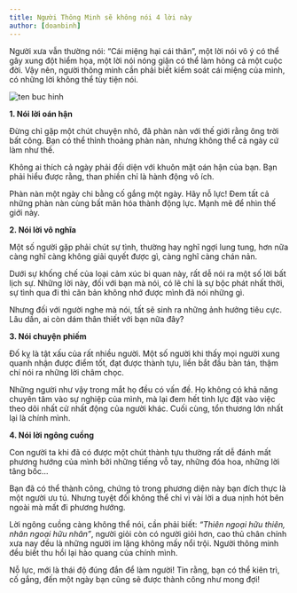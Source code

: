 ```yaml
---
title: Người Thông Minh sẽ không nói 4 lời này
author: [doanbinh]
---
```


Người xưa vẫn thường nói: “Cái miệng hại cái thân”, một lời nói vô ý có thể gây xung đột hiểm họa, một lời nói nóng giận có thể làm hỏng cả một cuộc đời. Vậy nên, người thông minh cần phải biết kiểm soát cái miệng của mình, có những lời không thể tùy tiện nói.

![ten buc hinh](https://image.giaoducthoidai.vn/uploaded/thuyvt/2019-01-15/mystowncom1413_snev.jpg?width=500 "ten buc hinh")

**1. Nói lời oán hận**

Đừng chỉ gặp một chút chuyện nhỏ, đã phàn nàn với thế giới rằng ông trời bất công. Bạn có thể thỉnh thoảng phàn nàn, nhưng không thể cả ngày cứ làm như thế.

Không ai thích cả ngày phải đối diện với khuôn mặt oán hận của bạn. Bạn phải hiểu được rằng, than phiền chỉ là hành động vô ích.

Phàn nàn một ngày chi bằng cố gắng một ngày. Hãy nỗ lực! Đem tất cả những phàn nàn cùng bất mãn hóa thành động lực. Mạnh mẽ để nhìn thế giới này.

**2. Nói lời vô nghĩa**

Một số người gặp phải chút sự tình, thường hay nghĩ ngợi lung tung, hơn nữa càng nghĩ càng không giải quyết được gì, càng nghĩ càng chán nản.

Dưới sự khống chế của loại cảm xúc bi quan này, rất dễ nói ra một số lời bất lịch sự. Những lời này, đối với bạn mà nói, có lẽ chỉ là sự bộc phát nhất thời, sự tình qua đi thì căn bản không nhớ được mình đã nói những gì.

Nhưng đối với người nghe mà nói, tất sẽ sinh ra những ảnh hưởng tiêu cực. Lâu dần, ai còn dám thân thiết với bạn nữa đây?

**3. Nói chuyện phiếm**

Đố kỵ là tật xấu của rất nhiều người. Một số người khi thấy mọi người xung quanh nhận được điểm tốt, đạt được thành tựu, liền bắt đầu bàn tán, thậm chí nói ra những lời châm chọc.

Những người như vậy trong mắt họ đều có vấn đề. Họ không có khả năng chuyên tâm vào sự nghiệp của mình, mà lại đem hết tinh lực đặt vào việc theo dõi nhất cử nhất động của người khác. Cuối cùng, tổn thương lớn nhất lại là chính mình.

**4. Nói lời ngông cuồng**

Con người ta khi đã có được một chút thành tựu thường rất dễ đánh mất phương hướng của mình bởi những tiếng vỗ tay, những đóa hoa, những lời tâng bốc…

Bạn đã có thể thành công, chứng tỏ trong phương diện này bạn đích thực là một người ưu tú. Nhưng tuyệt đối không thể chỉ vì vài lời a dua nịnh hót bên ngoài mà mất đi phương hướng.

Lời ngông cuồng càng không thể nói, cần phải biết: *“Thiên ngoại hữu thiên, nhân ngoại hữu nhân”*, người giỏi còn có người giỏi hơn, cao thủ chân chính xưa nay đều là những người im lặng không mấy nổi trội. Người thông minh đều biết thu hồi lại hào quang của chính mình.

Nỗ lực, mới là thái độ đúng đắn để làm người! Tin rằng, bạn có thể kiên trì, cố gắng, đến một ngày bạn cũng sẽ được thành công như mong đợi!

